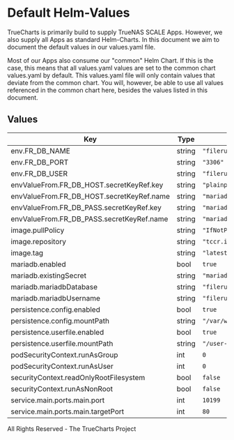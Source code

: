 # Default Helm-Values

TrueCharts is primarily build to supply TrueNAS SCALE Apps.
However, we also supply all Apps as standard Helm-Charts. In this document we aim to document the default values in our values.yaml file.

Most of our Apps also consume our "common" Helm Chart.
If this is the case, this means that all values.yaml values are set to the common chart values.yaml by default. This values.yaml file will only contain values that deviate from the common chart.
You will, however, be able to use all values referenced in the common chart here, besides the values listed in this document.

## Values

| Key | Type | Default | Description |
|-----|------|---------|-------------|
| env.FR_DB_NAME | string | `"filerun"` |  |
| env.FR_DB_PORT | string | `"3306"` |  |
| env.FR_DB_USER | string | `"filerun"` |  |
| envValueFrom.FR_DB_HOST.secretKeyRef.key | string | `"plainporthost"` |  |
| envValueFrom.FR_DB_HOST.secretKeyRef.name | string | `"mariadbcreds"` |  |
| envValueFrom.FR_DB_PASS.secretKeyRef.key | string | `"mariadb-password"` |  |
| envValueFrom.FR_DB_PASS.secretKeyRef.name | string | `"mariadbcreds"` |  |
| image.pullPolicy | string | `"IfNotPresent"` |  |
| image.repository | string | `"tccr.io/truecharts/filerun"` |  |
| image.tag | string | `"latest@sha256:cc7b8c11610fd5cde28301fa4f68b7d9609e61613fbfbc277c0491ad584a0256"` |  |
| mariadb.enabled | bool | `true` |  |
| mariadb.existingSecret | string | `"mariadbcreds"` |  |
| mariadb.mariadbDatabase | string | `"filerun"` |  |
| mariadb.mariadbUsername | string | `"filerun"` |  |
| persistence.config.enabled | bool | `true` |  |
| persistence.config.mountPath | string | `"/var/www/html"` |  |
| persistence.userfile.enabled | bool | `true` |  |
| persistence.userfile.mountPath | string | `"/user-files"` |  |
| podSecurityContext.runAsGroup | int | `0` |  |
| podSecurityContext.runAsUser | int | `0` |  |
| securityContext.readOnlyRootFilesystem | bool | `false` |  |
| securityContext.runAsNonRoot | bool | `false` |  |
| service.main.ports.main.port | int | `10199` |  |
| service.main.ports.main.targetPort | int | `80` |  |

All Rights Reserved - The TrueCharts Project
